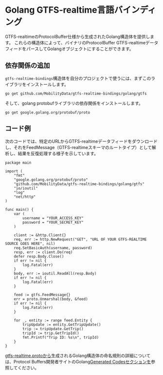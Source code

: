 # Golang GTFS-realtime言語バインディング

GTFS-realtimeのProtocolBuffer仕様から生成されたGolang構造体を提供します。 これらの構造体によって、バイナリのProtocolBuffer GTFS-realtimeデータフィードをパースしてGolangオブジェクトにすることができます。

## 依存関係の追加

`gtfs-realtime-bindings`構造体を自分のプロジェクトで使うには、まずこのライブラリをインストールします。

    go get github.com/MobilityData/gtfs-realtime-bindings/golang/gtfs

そして、golang protobufライブラリの依存関係をインストールします。

    go get google.golang.org/protobuf/proto

## コード例

次のコードでは、特定のURLからGTFS-realtimeデータフィードをダウンロードし、それをFeedMessage（GTFS-realtimeスキーマのルートタイプ）として解析し、結果を反復処理する様子を示しています。

```golang
package main

import (
    "fmt"
    "google.golang.org/protobuf/proto"
    "github.com/MobilityData/gtfs-realtime-bindings/golang/gtfs"
    "io/ioutil"
    "log"
    "net/http"
)

func main() {
    var (
        username = "YOUR_ACCESS_KEY"
        password = "YOUR_SECRET_KEY"
    )

    client := &http.Client{}
    req, err := http.NewRequest("GET", "URL OF YOUR GTFS-REALTIME SOURCE GOES HERE", nil)
    req.SetBasicAuth(username, password)
    resp, err := client.Do(req)
    defer resp.Body.Close()
    if err != nil {
        log.Fatal(err)
    }
    body, err := ioutil.ReadAll(resp.Body)
    if err != nil {
        log.Fatal(err)
    }

    feed := gtfs.FeedMessage{}
    err = proto.Unmarshal(body, &feed)
    if err != nil {
        log.Fatal(err)
    }

    for _, entity := range feed.Entity {
        tripUpdate := entity.GetTripUpdate()
        trip := tripUpdate.GetTrip()
        tripId := trip.GetTripId()
        fmt.Printf("Trip ID: %s\n", tripId)
    }
}
```

[gtfs-realtime.protoから](https://github.com/google/transit/blob/master/gtfs-realtime/proto/gtfs-realtime.proto)生成されるGolang構造体の命名規則の詳細については、Protocol Buffers開発者サイトのGolang[Generated Codesセクションを](https://developers.google.com/protocol-buffers/docs/reference/go-generated)参照してください。

